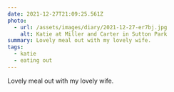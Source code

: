 ```yaml
---
date: 2021-12-27T21:09:25.561Z
photo:
  - url: /assets/images/diary/2021-12-27-er7bj.jpg
    alt: Katie at Miller and Carter in Sutton Park
summary: Lovely meal out with my lovely wife.
tags:
  - katie
  - eating out
---
```

Lovely meal out with my lovely wife. 
